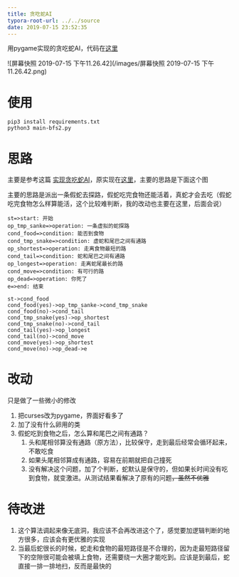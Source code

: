```yaml
---
title: 贪吃蛇AI
typora-root-url: ../../source
date: 2019-07-15 23:52:35
---
```


用pygame实现的贪吃蛇AI，代码在[这里](https://github.com/zjyfdu/Snake-)

![屏幕快照 2019-07-15 下午11.26.42](/images/屏幕快照 2019-07-15 下午11.26.42.png)

# 使用

```shell
pip3 install requirements.txt
python3 main-bfs2.py
```

# 思路

主要是参考这篇 [实现贪吃蛇AI](http://mp.weixin.qq.com/s?__biz=MzA5ODUxOTA5Mg==&mid=211204280&idx=1&sn=4589891ff2ddff98058f44f3e9dd942e&scene=24&srcid=0923YmTbhMIczvNdLDgrgPMz#rd)，原实现在[这里](https://github.com/Hawstein/snake-ai)，主要的思路是下面这个图

主要的思路是派出一条假蛇去探路，假蛇吃完食物还能活着，真蛇才会去吃（假蛇吃完食物怎么样算能活，这个比较难判断，我的改动也主要在这里，后面会说）

```flow
st=>start: 开始
op_tmp_sanke=>operation: 一条虚拟的蛇探路
cond_food=>condition: 能否到食物
cond_tmp_snake=>condition: 虚蛇和尾巴之间有通路
op_shortest=>operation: 走离食物最短的路
cond_tail=>condition: 蛇和尾巴之间有通路
op_longest=>operation: 走离蛇尾最长的路
cond_move=>condition: 有可行的路
op_dead=>operation: 你死了
e=>end: 结束

st->cond_food
cond_food(yes)->op_tmp_sanke->cond_tmp_snake
cond_food(no)->cond_tail
cond_tmp_snake(yes)->op_shortest
cond_tmp_snake(no)->cond_tail
cond_tail(yes)->op_longest
cond_tail(no)->cond_move
cond_move(yes)->op_shortest
cond_move(no)->op_dead->e

```

# 改动

只是做了一些微小的修改

1. 把curses改为pygame，界面好看多了
2. 加了没有什么卵用的类
3. 假蛇吃到食物之后，怎么算和尾巴之间有通路？
   1. 头和尾相邻算没有通路（原方法），比较保守，走到最后经常会循环起来，不敢吃食
   2. 如果头尾相邻算成有通路，容易在前期就把自己撞死
   3. 没有解决这个问题，加了个判断，蛇默认是保守的，但如果长时间没有吃到食物，就变激进。从测试结果看解决了原有的问题<del>，虽然不优雅</del>

# 待改进

1. 这个算法调起来像无底洞，我应该不会再改进这个了，感觉要加逻辑判断的地方很多，应该会有更优雅的实现
2. 当最后蛇很长的时候，蛇走和食物的最短路径是不合理的，因为走最短路径留下的空隙很可能会被填上食物，还需要绕一大圈才能吃到。应该是到最后，蛇直接一排一排地扫，反而是最快的


